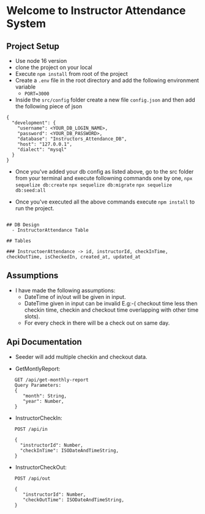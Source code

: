 # Welcome to Instructor Attendance System

## Project Setup
- Use node 16 version
- clone the project on your local
- Execute `npm install` from root of the project
- Create a `.env` file in the root directory and add the following environment variable
    - `PORT=3000`
- Inside the `src/config` folder create a new file `config.json` and then add the following piece of json

```
{
  "development": {
    "username": <YOUR_DB_LOGIN_NAME>,
    "password": <YOUR_DB_PASSWORD>,
    "database": "Instructors_Attendance_DB",
    "host": "127.0.0.1",
    "dialect": "mysql"
  }
}

```
- Once you've added your db config as listed above, go to the src folder from your terminal and execute followning commands one by one,
`npx sequelize db:create`
`npx sequelize db:migrate`
`npx sequelize db:seed:all`

- Once you've executed all the above commands execute `npm install` to run the project.

```

## DB Design
  - InstructorAttendance Table
  
## Tables

### InstructoerAttendance -> id, instructorId, checkInTime, checkOutTime, isCheckedIn, created_at, updated_at

```

 ## Assumptions

- I have made the following assumptions:
  - DateTime of in/out will be given in input. 
  - DateTime given in input can be invalid E.g:-( checkout time less then checkin time, checkin and checkout time overlapping with other time slots).
  - For every check in there will be a check out on same day.


## Api Documentation 
- Seeder will add multiple checkin and checkout data.

- GetMontlyReport:
```
   GET /api/get-monthly-report
   Query Parameters:
   {
      "month": String,
      "year": Number,
   }
```

- InstructorCheckIn: 
```
   POST /api/in

   {
     "instructorId": Number,
     "checkInTime": ISODateAndTimeString,
   }
```

- InstructorCheckOut:
```
   POST /api/out

   {
      "instructorId": Number,
      "checkOutTime": ISODateAndTimeString,
   }
```